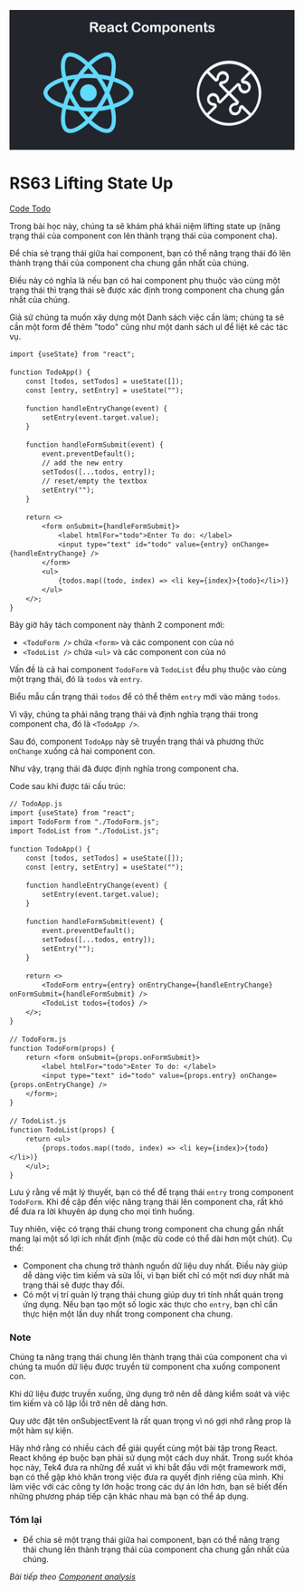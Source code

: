 
![Create-HTML-1](images/components.jpg) 

# RS63 Lifting State Up

[Code Todo](https://huudinh.github.io/learn-reactjs/lifting-state-up.html)

Trong bài học này, chúng ta sẽ khám phá khái niệm lifting state up (nâng trạng thái của component con lên thành trạng thái của component cha).

Để chia sẻ trạng thái giữa hai component, bạn có thể nâng trạng thái đó lên thành trạng thái của component cha chung gần nhất của chúng.

Điều này có nghĩa là nếu bạn có hai component phụ thuộc vào cùng một trạng thái thì trạng thái sẽ được xác định trong component cha chung gần nhất của chúng.

Giả sử chúng ta muốn xây dựng một Danh sách việc cần làm; chúng ta sẽ cần một form để thêm "todo" cũng như một danh sách ul để liệt kê các tác vụ.

```
import {useState} from "react";

function TodoApp() {
    const [todos, setTodos] = useState([]);
    const [entry, setEntry] = useState("");

    function handleEntryChange(event) {
        setEntry(event.target.value);
    }

    function handleFormSubmit(event) {
        event.preventDefault();
        // add the new entry
        setTodos([...todos, entry]);
        // reset/empty the textbox
        setEntry("");
    }

    return <>
        <form onSubmit={handleFormSubmit}>
            <label htmlFor="todo">Enter To do: </label>
            <input type="text" id="todo" value={entry} onChange={handleEntryChange} />
        </form>
        <ul>
            {todos.map((todo, index) => <li key={index}>{todo}</li>)}
        </ul>
    </>;
}
```

Bây giờ hãy tách component này thành 2 component mới:

- `<TodoForm />` chứa `<form>` và các component con của nó
- `<TodoList />` chứa `<ul>` và các component con của nó

Vấn đề là cả hai component `TodoForm` và `TodoList` đều phụ thuộc vào cùng một trạng thái, đó là `todos` và `entry`.

Biểu mẫu cần trạng thái `todos` để có thể thêm `entry` mới vào mảng `todos`.

Vì vậy, chúng ta phải nâng trạng thái và định nghĩa trạng thái trong component cha, đó là `<TodoApp />`.

Sau đó, component `TodoApp` này sẽ truyền trạng thái và phương thức `onChange` xuống cả hai component con.

Như vậy, trạng thái đã được định nghĩa trong component cha.

Code sau khi được tái cấu trúc:

```
// TodoApp.js
import {useState} from "react";
import TodoForm from "./TodoForm.js";
import TodoList from "./TodoList.js";

function TodoApp() {
    const [todos, setTodos] = useState([]);
    const [entry, setEntry] = useState("");

    function handleEntryChange(event) {
        setEntry(event.target.value);
    }

    function handleFormSubmit(event) {
        event.preventDefault();
        setTodos([...todos, entry]);
        setEntry("");
    }

    return <>
        <TodoForm entry={entry} onEntryChange={handleEntryChange} onFormSubmit={handleFormSubmit} />
        <TodoList todos={todos} />
    </>;
}

// TodoForm.js
function TodoForm(props) {
    return <form onSubmit={props.onFormSubmit}>
        <label htmlFor="todo">Enter To do: </label>
        <input type="text" id="todo" value={props.entry} onChange={props.onEntryChange} />
    </form>;
}

// TodoList.js
function TodoList(props) {
    return <ul>
        {props.todos.map((todo, index) => <li key={index}>{todo}</li>)}
    </ul>;
}
```

Lưu ý rằng về mặt lý thuyết, bạn có thể để trạng thái `entry` trong component `TodoForm`. Khi đề cập đến việc nâng trạng thái lên component cha, rất khó để đưa ra lời khuyên áp dụng cho mọi tình huống.

Tuy nhiên, việc có trạng thái chung trong component cha chung gần nhất mang lại một số lợi ích nhất định (mặc dù code có thể dài hơn một chút). Cụ thể:

- Component cha chung trở thành nguồn dữ liệu duy nhất. Điều này giúp dễ dàng việc tìm kiếm và sửa lỗi, vì bạn biết chỉ có một nơi duy nhất mà trạng thái sẽ được thay đổi.
- Có một vị trí quản lý trạng thái chung giúp duy trì tính nhất quán trong ứng dụng. Nếu bạn tạo một số logic xác thực cho `entry`, bạn chỉ cần thực hiện một lần duy nhất trong component cha chung.

### Note

Chúng ta nâng trạng thái chung lên thành trạng thái của component cha vì chúng ta muốn dữ liệu được truyền từ component cha xuống component con.

Khi dữ liệu được truyền xuống, ứng dụng trở nên dễ dàng kiểm soát và việc tìm kiếm và cô lập lỗi trở nên dễ dàng hơn.

Quy ước đặt tên onSubjectEvent là rất quan trọng vì nó gợi nhớ rằng prop là một hàm sự kiện.

Hãy nhớ rằng có nhiều cách để giải quyết cùng một bài tập trong React. React không ép buộc bạn phải sử dụng một cách duy nhất. Trong suốt khóa học này, Tek4 đưa ra những đề xuất vì khi bắt đầu với một framework mới, bạn có thể gặp khó khăn trong việc đưa ra quyết định riêng của mình. Khi làm việc với các công ty lớn hoặc trong các dự án lớn hơn, bạn sẽ biết đến những phương pháp tiếp cận khác nhau mà bạn có thể áp dụng.

### Tóm lại

- Để chia sẻ một trạng thái giữa hai component, bạn có thể nâng trạng thái chung lên thành trạng thái của component cha chung gần nhất của chúng.

*Bài tiếp theo [Component analysis](/lesson/session/session_064_component_analysis.md)*